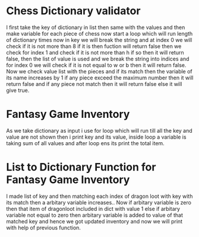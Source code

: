 # Chess Dictionary validator
I first take the key of dictionary in list then same with the values and then make variable for each piece of chess now start a loop which will run length of dictionary times now in key we will break the string and at index 0 we will check if it is not more than 8 if it is then fuction will return false then we check for index 1 and check if it is not more than h if so then it will return false, then the list of value is used and we break the string into indices and for index 0 we will check if it is not equal to w or b then it will return false. Now we check value list with the pieces and if its match then the variable of its name increases by 1 if any piece exceed the maximum number then it will return false and if any piece not match then it will return false else it will give true.

# Fantasy Game Inventory
As we take dictionary as input i use for loop which will run till all the key and value are not shown then i print key and its value, inside loop a variable is taking sum of all values and after loop ens its print the total item.

# List to Dictionary Function for Fantasy Game Inventory
I made list of key and then matching each index of dragon loot with key with its match then a arbitary variable increases.. Now if arbitary variable is zero then that item of dragonloot included in dict with value 1 else if arbitary variable not equal to zero then arbitary variable is added to value of that matched key and hence we got updated inventory and now we will print with help of previous function.